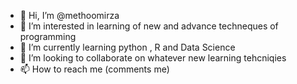 - 👋 Hi, I’m @methoomirza
- 👀 I’m interested in learning of new and advance techneques of programming
- 🌱 I’m currently learning python , R and Data Science
- 💞️ I’m looking to collaborate on whatever new learning tehcniqies
- 📫 How to reach me (comments me)


<!---
methoomirza/methoomirza is a ✨ special ✨ repository because its `README.md` (this file) appears on your GitHub profile.
You can click the Preview link to take a look at your changes.
--->
